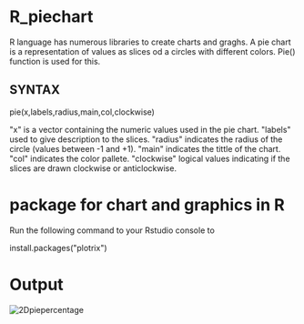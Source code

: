 # R_piechart
R language has numerous libraries to create charts and graghs. A pie chart is a representation of values as slices od a circles with different colors. Pie() function is used for this.

## SYNTAX

pie(x,labels,radius,main,col,clockwise)

"x" is a vector containing the numeric values used in the pie chart.
"labels" used to give description to the slices.
"radius" indicates the radius of the circle (values between -1 and +1).
"main" indicates the tittle of the chart.
"col" indicates the color pallete.
"clockwise" logical values indicating if the slices are drawn clockwise or anticlockwise.

# package for chart and graphics in R
Run the following command to your Rstudio console to 

install.packages("plotrix")

# Output
![2Dpiepercentage](https://user-images.githubusercontent.com/70443251/112511524-7e749300-8db8-11eb-9446-919e630a8a72.png)
